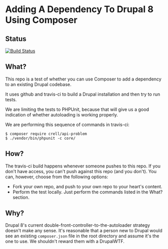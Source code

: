 Adding A Dependency To Drupal 8 Using Composer
===

Status
---
[![Build Status](https://travis-ci.org/paul-m/d8-drupal-require.svg?branch=master)](https://travis-ci.org/paul-m/d8-drupal-require)

What?
---

This repo is a test of whether you can use Composer to add a dependency to an existing Drupal codebase.

It uses github and travis-ci to build a Drupal installation and then try to run tests.

We are limiting the tests to PHPUnit, because that will give us a good indication of whether autoloading is working properly.

We are performing this sequence of commands in travis-ci:

    $ composer require crell/api-problem
    $ ./vendor/bin/phpunit -c core/

How?
---

The travis-ci build happens whenever someone pushes to this repo. If you don't have access, you can't push against this repo (and you don't). You can, however, choose from the following options:

* Fork your own repo, and push to your own repo to your heart's content.
* Perform the test locally. Just perform the commands listed in the What? section.

Why?
---

Drupal 8's current double-front-controller-to-the-autoloader strategy doesn't make any sense. It's reasonable that a person new to Drupal would see an existing `composer.json` file in the root directory and assume it's the one to use. We shouldn't reward them with a DrupalWTF.
